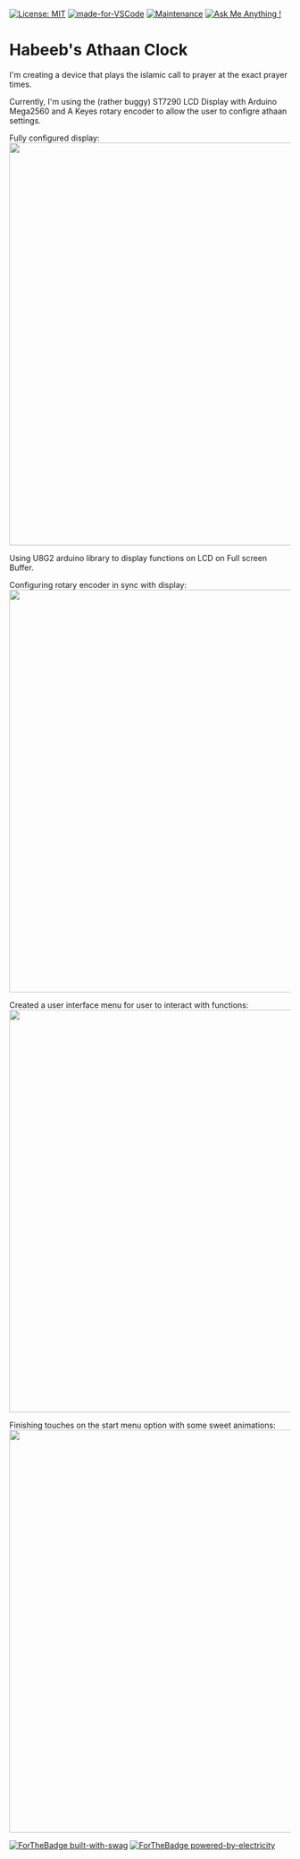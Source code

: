 [![License: MIT](https://img.shields.io/badge/License-MIT-yellow.svg)](https://opensource.org/licenses/MIT)
[![made-for-VSCode](https://img.shields.io/badge/Made%20for-VSCode-1f425f.svg)](https://code.visualstudio.com/)
[![Maintenance](https://img.shields.io/badge/Maintained%3F-no-red.svg)](https://github.com/suroh001/Athaan-Clock/commits/master)
[![Ask Me Anything !](https://img.shields.io/badge/Ask%20me-anything-1abc9c.svg)](https://github.com/suroh001/AthaanClock/issues/new)

# Habeeb's Athaan Clock
I'm creating a device that plays the islamic call to prayer at the exact prayer times.

Currently, I'm using the (rather buggy) ST7290 LCD Display with Arduino Mega2560 and A Keyes rotary encoder to allow the user to configre athaan settings.

Fully configured display:
<img src="https://raw.githubusercontent.com/suroh001/AthaanClock/master/Images/board.JPG" width="720">

Using U8G2 arduino library to display functions on LCD on Full screen Buffer.

Configuring rotary encoder in sync with display:
<img src="https://raw.githubusercontent.com/suroh001/AthaanClock/master/Images/rotaryencoder.gif" width="720">

Created a user interface menu for user to interact with functions:
<img src="https://raw.githubusercontent.com/suroh001/AthaanClock/master/Images/menuStructure.gif" width="720">

Finishing touches on the start menu option with some sweet animations:
<img src="https://raw.githubusercontent.com/suroh001/Athaan-Clock/master/Images/menuFinal.gif" width="720">

[![ForTheBadge built-with-swag](http://ForTheBadge.com/images/badges/built-with-swag.svg)](https://GitHub.com/suroh001/)
[![ForTheBadge powered-by-electricity](http://ForTheBadge.com/images/badges/powered-by-electricity.svg)](http://ForTheBadge.com)
